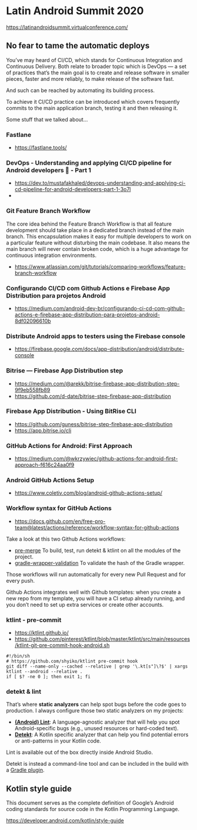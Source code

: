 # Latin Android Summit 2020
https://latinandroidsummit.virtualconference.com/

## No fear to tame the automatic deploys

You’ve may heard of CI/CD, which stands for Continuous Integration and Continuous Delivery. 
Both relate to broader topic which is DevOps — a set of practices that’s the main goal is to create and release software in smaller pieces, faster and more reliably, to make release of the software fast. 

And such can be reached by automating its building process. 

To achieve it CI/CD practice can be introduced which covers frequently commits to the main application branch, testing it and then releasing it.

Some stuff that we talked about...

### Fastlane
- https://fastlane.tools/

### DevOps - Understanding and applying CI/CD pipeline for Android developers 🚀 - Part 1
 - https://dev.to/mustafakhaled/devops-understanding-and-applying-ci-cd-pipeline-for-android-developers-part-1-3o7l
 - 
### Git Feature Branch Workflow
The core idea behind the Feature Branch Workflow is that all feature development should take place in a dedicated branch instead of the main branch. This encapsulation makes it easy for multiple developers to work on a particular feature without disturbing the main codebase. It also means the main branch will never contain broken code, which is a huge advantage for continuous integration environments.

 - https://www.atlassian.com/git/tutorials/comparing-workflows/feature-branch-workflow

###  Configurando CI/CD com Github Actions e Firebase App Distribution para projetos Android
- https://medium.com/android-dev-br/configurando-ci-cd-com-github-actions-e-firebase-app-distribution-para-projetos-android-8df02096610b

### Distribute Android apps to testers using the Firebase console
- https://firebase.google.com/docs/app-distribution/android/distribute-console

### Bitrise — Firebase App Distribution step
- https://medium.com/@arekk/bitrise-firebase-app-distribution-step-9f9eb558fb89
- https://github.com/d-date/bitrise-step-firebase-app-distribution

### Firebase App Distribution - Using BitRise CLI
 - https://github.com/guness/bitrise-step-firebase-app-distribution
 - https://app.bitrise.io/cli

### GitHub Actions for Android: First Approach
 - https://medium.com/@wkrzywiec/github-actions-for-android-first-approach-f616c24aa0f9

### Android GitHub Actions Setup
 - https://www.coletiv.com/blog/android-github-actions-setup/


### Workflow syntax for GitHub Actions
- https://docs.github.com/en/free-pro-team@latest/actions/reference/workflow-syntax-for-github-actions

Take a look at this two Github Actions workflows:

-   [pre-merge](https://github.com/cortinico/kotlin-android-template/blob/master/.github/workflows/pre-merge.yaml)  To build, test, run detekt & ktlint on all the modules of the project.
-   [gradle-wrapper-validation](https://github.com/cortinico/kotlin-android-template/blob/master/.github/workflows/gradle-wrapper-validation.yml)  To validate the hash of the Gradle wrapper.

Those workflows will run automatically for every new Pull Request and for every push.

Github Actions integrates well with Github templates: when you create a new repo from my template, you will have a CI setup already running, and you don’t need to set up extra services or create other accounts.

### ktlint - pre-commit
 - https://ktlint.github.io/
 - https://github.com/pinterest/ktlint/blob/master/ktlint/src/main/resources/ktlint-git-pre-commit-hook-android.sh

```shell
#!/bin/sh
# https://github.com/shyiko/ktlint pre-commit hook
git diff --name-only --cached --relative | grep '\.kt[s"]\?$' | xargs ktlint --android --relative .
if [ $? -ne 0 ]; then exit 1; fi

```

###  detekt & lint


That’s where  **static analyzers**  can help spot bugs before the code goes to production. I always configure those two static analyzers on my projects:

-   [**(Android) Lint**](https://developer.android.com/studio/write/lint): A language-agnostic analyzer that will help you spot Android-specific bugs (e.g., unused resources or hard-coded text).
-   [**Detekt**](https://github.com/detekt/detekt): A Kotlin specific analyzer that can help you find potential errors or anti-patterns in your Kotlin code.

Lint is available out of the box directly inside Android Studio.

Detekt is instead a command-line tool and can be included in the build with a  [Gradle plugin](https://detekt.github.io/detekt/groovydsl.html).


## Kotlin style guide
This document serves as the complete definition of Google’s Android coding standards for source code in the Kotlin Programming Language.

https://developer.android.com/kotlin/style-guide


